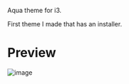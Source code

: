 Aqua theme for i3.

First theme I made that has an installer.

# Preview
![image](https://user-images.githubusercontent.com/90291414/136674755-cdc393b8-71dd-477c-94b0-43045f771e5e.png)
